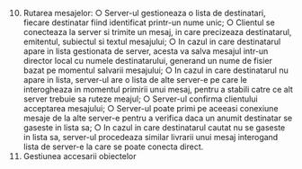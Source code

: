 10. Rutarea mesajelor:
○ Server-ul gestioneaza o lista de destinatari, fiecare destinatar fiind identificat
printr-un nume unic;
○ Clientul se conecteaza la server si trimite un mesaj, in care precizeaza
destinatarul, emitentul, subiectul si textul mesajului;
○ In cazul in care destinatarul apare in lista gestionata de server, acesta va
salva mesajul intr-un director local cu numele destinatarului, generand un
nume de fisier bazat pe momentul salvarii mesajului;
○ In cazul in care destinatarul nu apare in lista, server-ul are o lista de alte
server-e pe care le interogheaza in momentul primirii unui mesaj, pentru a
stabili catre ce alt server trebuie sa ruteze meajul;
○ Server-ul confirma clientului acceptarea mesajului;
○ Server-ul poate primi pe aceeasi conexiune mesaje de la alte server-e pentru a
verifica daca un anumit destinatar se gaseste in lista sa;
○ In cazul in care destinatarul cautat nu se gaseste in lista sa, server-ul
procedeaza similar livrarii unui mesaj interogand lista de server-e la care se
poate conecta direct.
11. Gestiunea accesarii obiectelor
